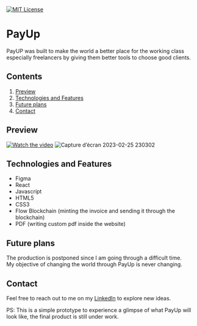 [![MIT License](https://img.shields.io/badge/License-MIT-green.svg)](https://choosealicense.com/licenses/mit/)
# PayUp
PayUP was built to make the world a better place for the working class especially freelancers by giving them better tools to choose good clients.

 ## Contents
 1. [Preview](#preview)
 2. [Technologies and Features](#technologies-and-features)
 3. [Future plans](#future-plans)
 4. [Contact](#contact)

## Preview

[![Watch the video](https://cdn.discordapp.com/attachments/941095160517894185/1080226384489762886/Capture_decran_2023-02-28_213307.jpg)](https://www.youtube.com/watch?v=aBaFHEevvaE)
![Capture d’écran 2023-02-25 230302](https://user-images.githubusercontent.com/99765449/221381945-81480ee9-dfed-4e04-80b4-7527ec6e6b84.jpg)

## Technologies and Features
- Figma
- React
- Javascript
- HTML5
- CSS3
- Flow Blockchain (minting the invoice and sending it through the blockchain)
- PDF (writing custom pdf inside the website)

## Future plans
The production is postponed since I am going through a difficult time.<br/> My objective of changing the world through PayUp is never changing.

## Contact
Feel free to reach out to me on my [LinkedIn](https://www.linkedin.com/in/hicham-zaadla/) to explore new ideas.

PS: This is a simple prototype to experience a glimpse of what PayUp will look like, the final product is still under work.
